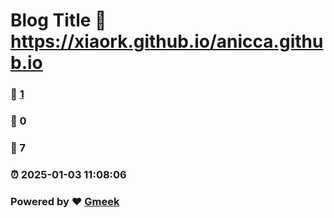 # Blog Title :link: https://xiaork.github.io/anicca.github.io 
### :page_facing_up: [1](https://xiaork.github.io/anicca.github.io/tag.html) 
### :speech_balloon: 0 
### :hibiscus: 7 
### :alarm_clock: 2025-01-03 11:08:06 
### Powered by :heart: [Gmeek](https://github.com/Meekdai/Gmeek)
